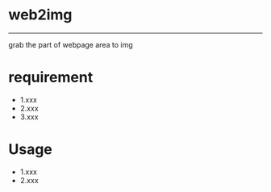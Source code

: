 # web2img
---
grab the part of webpage area  to img

# requirement
- 1.xxx
- 2.xxx
- 3.xxx
# Usage
- 1.xxx
- 2.xxx
